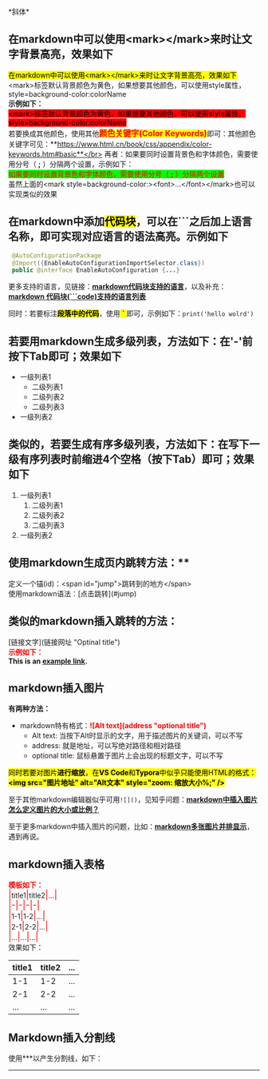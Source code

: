 \*斜体\*

## **在markdown中可以使用\<mark>\</mark>来时让文字背景高亮，效果如下**</br>
<mark>在markdown中可以使用\<mark>\</mark>来时让文字背景高亮，效果如下</mark></br>
\<mark>标签默认背景颜色为黄色，如果想要其他颜色，可以使用style属性，style=background-color:colorName</br>**示例如下：**</br>
<mark style=background-color:red>\<mark>标签默认背景颜色为黄色，如果想要其他颜色，可以使用style属性，style=background-color:colorName</br></mark>
若要换成其他颜色，使用其他<mark><font size=3 color=FF0000>**颜色关键字(Color Keywords)**</font></mark>即可：其他颜色关键字可见：**https://www.html.cn/book/css/appendix/color-keywords.htm#basic**</br>
再者：如果要同时设置背景色和字体颜色，需要使用分号（ **;** ）分隔两个设置，示例如下：</br>
<mark style=color:red;background-color:lime>如果要同时设置背景色和字体颜色，需要使用分号（ **;** ）分隔两个设置</mark></br>
虽然上面的\<mark style=background-color:>\<font>...\</font>\</mark>也可以实现类似的效果



## **在markdown中添加<mark>代码块</mark>，可以在\```之后加上语言名称，即可实现对应语言的语法高亮。示例如下**</br>
  ```java
   @AutoConfigurationPackage
   @Import({EnableAutoConfigurationImportSelector.class})
   public @interface EnableAutoConfiguration {...}
  ```
更多支持的语言，见链接：[**markdown代码块支持的语言**](https://www.jianshu.com/p/1f223eb78ad8)，以及补充：[**markdown 代码块(```code)支持的语言列表**](https://www.jianshu.com/p/d32a3328489c)

同时：若要标注<mark>**段落中的代码**</mark>，使用<mark> **\`** </mark>即可，示例如下：`print('hello wolrd')`



## **若要用markdown生成多级列表，方法如下：在'-'前按下Tab即可；效果如下**
- 一级列表1
  - 二级列表1
  - 二级列表2
  - 二级列表3
- 一级列表2



## **类似的，若要生成有序多级列表，方法如下：在写下一级有序列表时前缩进4个空格（按下Tab）即可；效果如下**

1. 一级列表1
   1. 二级列表1
   2. 二级列表2
   3. 二级列表3
2. 一级列表2



## 使用markdown生成页内跳转方法：**</br>

定义一个锚(id)：\<span id="jump">跳转到的地方\</span></br>
使用markdown语法：\[点击跳转\](#jump)</br>

## **类似的markdown插入跳转的方法：**</br>
\[链接文字\](链接网址 "Optinal title")</br>
<font color=FF0000>**示例如下：**</font></br>
**This is an [example link](http://www.baidu.com/ "With a Title").** 

## **markdown插入图片**</br>

**有两种方法：**

- markdown特有格式：<font color=FF0000>**\!\[Alt text](address "optional title")**</font>
  - Alt text: 当按下Alt时显示的文字，用于描述图片的关键词，可以不写
  - address: 就是地址，可以写绝对路径和相对路径
  - optional title: 鼠标悬置于图片上会出现的标题文字，可以不写

<mark>同时若要对图片**进行缩放**，在**VS Code**和**Typora**中似乎只能使用<mark>HTML的格式：**\<img src="图片地址" alt="Alt文本" style="zoom: 缩放大小%;" />**</mark>

至于其他markdown编辑器似乎可用`![]()`，见知乎问题：[**markdown中插入图片怎么定义图片的大小或比例？**](https://www.zhihu.com/question/23378396)

至于更多markdown中插入图片的问题，比如：[**markdown多张图片并排显示**](https://www.cnblogs.com/jaycethanks/p/12201959.html)，遇到再说。

## **markdown插入表格**</br>

<font color=FF0000>**模板如下：**</font></br>
<font color=FF0000 size=4>\|</font>title1<font color=FF0000 size=4>\|</font>title2<font color=FF0000 size=4>\|</font>...<font color=FF0000 size=4>\|</font></br>
<font color=FF0000 size=4>\|-\|-\|-\|-\|</font></br>
<font color=FF0000 size=4>|</font>1-1<font color=FF0000 size=4>|</font>1-2<font color=FF0000 size=4>|</font>...<font color=FF0000 size=4>|</font></br>
<font color=FF0000 size=4>|</font>2-1<font color=FF0000 size=4>|</font>2-2<font color=FF0000 size=4>|</font>...<font color=FF0000 size=4>|</font></br>
<font color=FF0000 size=4>|</font>...<font color=FF0000 size=4>|</font>...<font color=FF0000 size=4>|</font>...<font color=FF0000 size=4>|</font></br>
效果如下：</br>

|title1|title2|...|
|-|-|-|
|1-1|1-2|...|
|2-1|2-2|...|
|...|...|...|

## **Markdown插入分割线**

使用\***以产生分割线，如下：

***

